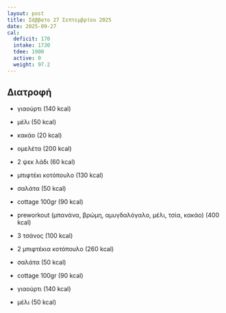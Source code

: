 ```yaml
---
layout: post
title: Σάββατο 27 Σεπτεμβρίου 2025
date: 2025-09-27
cal:
  deficit: 170
  intake: 1730
  tdee: 1900
  active: 0
  weight: 97.2
---
```


## Διατροφή

- γιαούρτι (140 kcal)
- μέλι (50 kcal)
- κακάο (20 kcal)
- ομελέτα (200 kcal)
- 2 ψεκ λάδι (60 kcal)


- μπιφτέκι κοτόπουλο (130 kcal)
- σαλάτα (50 kcal)
- cottage 100gr (90 kcal)

- preworkout (μπανάνα, βρώμη, αμυγδαλόγαλο, μέλι, τσία, κακάο) (400 kcal)

- 3 τσάνος (100 kcal)


- 2 μπιφτέκια κοτόπουλο (260 kcal)
- σαλάτα (50 kcal)
- cottage 100gr (90 kcal)

- γιαούρτι (140 kcal)
- μέλι (50 kcal)






<!---  ![pic](/pics/2025-09-27/yogurt.jpg)<br> -->
